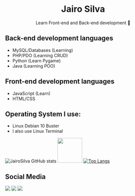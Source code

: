 <h1 align="center">Jairo Silva</h1>
<p align="center">Learn Front-end and Back-end development 🚀</p>

## Back-end development languages
- MySQL/Databases (Learning)
- PHP/PDO (Learning CRUD)
- Python (Learn Pygame)
- Java (Learning POO)

## Front-end development languages
- JavaScript (Learn)
- HTML/CSS

## Operating System I use:
- Linux Debian 10 Buster
- I also use Linux Terminal

![JairoSilva GitHub stats](https://github-readme-stats.vercel.app/api?username=jairosilva2005&show_icons=true&theme=default)
<img height="80px" src="https://github-readme-stats.vercel.app/api?username=jairosilva2005&show_icons=true&theme=default" />
[![Top Langs](https://github-readme-stats.vercel.app/api/top-langs/?username=jairosilva2005&layout=compact)](https://github.com/jairosilva2005/github-readme-stats)
  
## Social Media
[<img src="https://img.shields.io/badge/twitter-%231DA1F2.svg?&style=for-the-badge&logo=twitter&logoColor=white" />](https://twitter.com/jairosilva2005)
[<img src = "https://img.shields.io/badge/instagram-%23E4405F.svg?&style=for-the-badge&logo=instagram&logoColor=white">](https://www.instagram.com/jairo_nth/)
[<img src = "https://img.shields.io/badge/facebook-%231877F2.svg?&style=for-the-badge&logo=facebook&logoColor=white">](https://www.facebook.com/jairo.holanda.7330)
